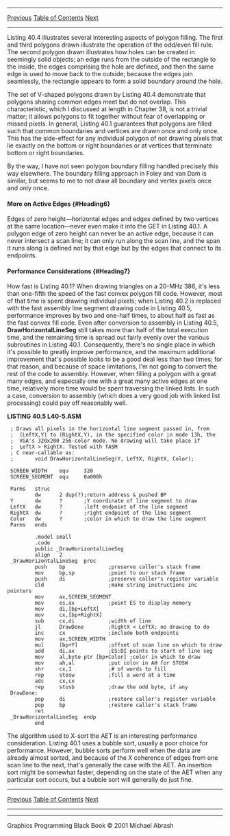   ------------------------ --------------------------------- --------------------
  [Previous](40-03.html)   [Table of Contents](index.html)   [Next](40-05.html)
  ------------------------ --------------------------------- --------------------

Listing 40.4 illustrates several interesting aspects of polygon filling.
The first and third polygons drawn illustrate the operation of the
odd/even fill rule. The second polygon drawn illustrates how holes can
be created in seemingly solid objects; an edge runs from the outside of
the rectangle to the inside, the edges comprising the hole are defined,
and then the same edge is used to move back to the outside; because the
edges join seamlessly, the rectangle appears to form a solid boundary
around the hole.

The set of V-shaped polygons drawn by Listing 40.4 demonstrate that
polygons sharing common edges meet but do not overlap. This
characteristic, which I discussed at length in Chapter 38, is not a
trivial matter; it allows polygons to fit together without fear of
overlapping or missed pixels. In general, Listing 40.1 guarantees that
polygons are filled such that common boundaries and vertices are drawn
once and only once. This has the side-effect for any individual polygon
of not drawing pixels that lie exactly on the bottom or right boundaries
or at vertices that terminate bottom or right boundaries.

By the way, I have not seen polygon boundary filling handled precisely
this way elsewhere. The boundary filling approach in Foley and van Dam
is similar, but seems to me to not draw all boundary and vertex pixels
once and only once.

#### More on Active Edges {#Heading6}

Edges of zero height—horizontal edges and edges defined by two vertices
at the same location—never even make it into the GET in Listing 40.1. A
polygon edge of zero height can never be an active edge, because it can
never intersect a scan line; it can only run along the scan line, and
the span it runs along is defined not by that edge but by the edges that
connect to its endpoints.

#### Performance Considerations {#Heading7}

How fast is Listing 40.1? When drawing triangles on a 20-MHz 386, it's
less than one-fifth the speed of the fast convex polygon fill code.
However, most of that time is spent drawing individual pixels; when
Listing 40.2 is replaced with the fast assembly line segment drawing
code in Listing 40.5, performance improves by two and one-half times, to
about half as fast as the fast convex fill code. Even after conversion
to assembly in Listing 40.5, **DrawHorizontalLineSeg** still takes more
than half of the total execution time, and the remaining time is spread
out fairly evenly over the various subroutines in Listing 40.1.
Consequently, there's no single place in which it's possible to greatly
improve performance, and the maximum additional improvement that's
possible looks to be a good deal less than two times; for that reason,
and because of space limitations, I'm not going to convert the rest of
the code to assembly. However, when filling a polygon with a great many
edges, and especially one with a great many active edges at one time,
relatively more time would be spent traversing the linked lists. In such
a case, conversion to assembly (which does a very good job with linked
list processing) could pay off reasonably well.

**LISTING 40.5 L40-5.ASM**

     ; Draws all pixels in the horizontal line segment passed in, from
     ;  (LeftX,Y) to (RightX,Y), in the specified color in mode 13h, the
     ;  VGA's 320x200 256-color mode. No drawing will take place if
     ;  LeftX > RightX. Tested with TASM
     ; C near-callable as:
     ;       void DrawHorizontalLineSeg(Y, LeftX, RightX, Color);

     SCREEN_WIDTH    equ     320
     SCREEN_SEGMENT  equ     0a000h

     Parms   struc
             dw      2 dup(?);return address & pushed BP
     Y       dw      ?       ;Y coordinate of line segment to draw
     LeftX   dw      ?       ;left endpoint of the line segment
     RightX  dw      ?       ;right endpoint of the line segment
     Color   dw      ?       ;color in which to draw the line segment
     Parms   ends

             .model small
             .code
             public _DrawHorizontalLineSeg
             align   2
     _DrawHorizontalLineSeg  proc
             push    bp              ;preserve caller's stack frame
             mov     bp,sp           ;point to our stack frame
             push    di              ;preserve caller's register variable
             cld                     ;make string instructions inc pointers
             mov     ax,SCREEN_SEGMENT
             mov     es,ax           ;point ES to display memory
             mov     di,[bp+LeftX]
             mov     cx,[bp+RightX]
             sub     cx,di           ;width of line
             jl      DrawDone        ;RightX < LeftX; no drawing to do
             inc     cx              ;include both endpoints
             mov     ax,SCREEN_WIDTH
             mul     [bp+Y]          ;offset of scan line on which to draw
             add     di,ax           ;ES:DI points to start of line seg
             mov     al,byte ptr [bp+Color] ;color in which to draw
             mov     ah,al           ;put color in AH for STOSW
             shr     cx,1            ;# of words to fill
             rep     stosw           ;fill a word at a time
             adc     cx,cx
             rep     stosb           ;draw the odd byte, if any
     DrawDone:
             pop     di              ;restore caller's register variable
             pop     bp              ;restore caller's stack frame
             ret
     _DrawHorizontalLineSeg  endp
             end

The algorithm used to X-sort the AET is an interesting performance
consideration. Listing 40.1 uses a bubble sort, usually a poor choice
for performance. However, bubble sorts perform well when the data are
already almost sorted, and because of the X coherence of edges from one
scan line to the next, that's generally the case with the AET. An
insertion sort might be somewhat faster, depending on the state of the
AET when any particular sort occurs, but a bubble sort will generally do
just fine.

  ------------------------ --------------------------------- --------------------
  [Previous](40-03.html)   [Table of Contents](index.html)   [Next](40-05.html)
  ------------------------ --------------------------------- --------------------

* * * * *

Graphics Programming Black Book © 2001 Michael Abrash
